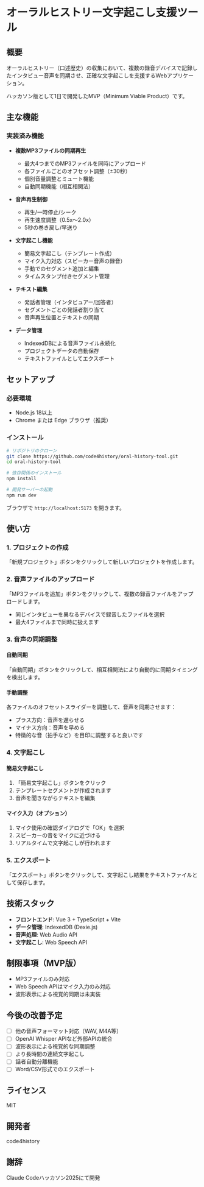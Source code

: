 # オーラルヒストリー文字起こし支援ツール

## 概要
オーラルヒストリー（口述歴史）の収集において、複数の録音デバイスで記録したインタビュー音声を同期させ、正確な文字起こしを支援するWebアプリケーション。

ハッカソン版として1日で開発したMVP（Minimum Viable Product）です。

## 主な機能

### 実装済み機能
- **複数MP3ファイルの同期再生**
  - 最大4つまでのMP3ファイルを同時にアップロード
  - 各ファイルごとのオフセット調整（±30秒）
  - 個別音量調整とミュート機能
  - 自動同期機能（相互相関法）
  
- **音声再生制御**
  - 再生/一時停止/シーク
  - 再生速度調整（0.5x〜2.0x）
  - 5秒の巻き戻し/早送り
  
- **文字起こし機能**
  - 簡易文字起こし（テンプレート作成）
  - マイク入力対応（スピーカー音声の録音）
  - 手動でのセグメント追加と編集
  - タイムスタンプ付きセグメント管理
  
- **テキスト編集**
  - 発話者管理（インタビュアー/回答者）
  - セグメントごとの発話者割り当て
  - 音声再生位置とテキストの同期
  
- **データ管理**
  - IndexedDBによる音声ファイル永続化
  - プロジェクトデータの自動保存
  - テキストファイルとしてエクスポート

## セットアップ

### 必要環境
- Node.js 18以上
- Chrome または Edge ブラウザ（推奨）

### インストール
```bash
# リポジトリのクローン
git clone https://github.com/code4history/oral-history-tool.git
cd oral-history-tool

# 依存関係のインストール
npm install

# 開発サーバーの起動
npm run dev
```

ブラウザで `http://localhost:5173` を開きます。

## 使い方

### 1. プロジェクトの作成
「新規プロジェクト」ボタンをクリックして新しいプロジェクトを作成します。

### 2. 音声ファイルのアップロード
「MP3ファイルを追加」ボタンをクリックして、複数の録音ファイルをアップロードします。
- 同じインタビューを異なるデバイスで録音したファイルを選択
- 最大4ファイルまで同時に扱えます

### 3. 音声の同期調整
#### 自動同期
「自動同期」ボタンをクリックして、相互相関法により自動的に同期タイミングを検出します。

#### 手動調整
各ファイルのオフセットスライダーを調整して、音声を同期させます：
- プラス方向：音声を遅らせる
- マイナス方向：音声を早める
- 特徴的な音（拍手など）を目印に調整すると良いです

### 4. 文字起こし
#### 簡易文字起こし
1. 「簡易文字起こし」ボタンをクリック
2. テンプレートセグメントが作成されます
3. 音声を聞きながらテキストを編集

#### マイク入力（オプション）
1. マイク使用の確認ダイアログで「OK」を選択
2. スピーカーの音をマイクに近づける
3. リアルタイムで文字起こしが行われます

### 5. エクスポート
「エクスポート」ボタンをクリックして、文字起こし結果をテキストファイルとして保存します。

## 技術スタック
- **フロントエンド**: Vue 3 + TypeScript + Vite
- **データ管理**: IndexedDB (Dexie.js)
- **音声処理**: Web Audio API
- **文字起こし**: Web Speech API

## 制限事項（MVP版）
- MP3ファイルのみ対応
- Web Speech APIはマイク入力のみ対応
- 波形表示による視覚的同期は未実装

## 今後の改善予定
- [ ] 他の音声フォーマット対応（WAV, M4A等）
- [ ] OpenAI Whisper APIなど外部APIの統合
- [ ] 波形表示による視覚的な同期調整
- [ ] より長時間の連続文字起こし
- [ ] 話者自動分離機能
- [ ] Word/CSV形式でのエクスポート

## ライセンス
MIT

## 開発者
code4history

## 謝辞
Claude Codeハッカソン2025にて開発